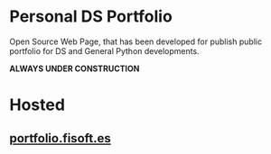 # Personal DS Portfolio
Open Source Web Page, that has been developed for publish public portfolio for DS and General Python developments.

**ALWAYS UNDER CONSTRUCTION**

# Hosted
## [portfolio.fisoft.es](https://portfolio.fisoft.es)
